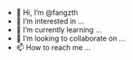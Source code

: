 - 👋 Hi, I’m @fangzth
- 👀 I’m interested in ...
- 🌱 I’m currently learning ...
- 💞️ I’m looking to collaborate on ...
- 📫 How to reach me ...

<!---
fangzth/fangzth is a ✨ special ✨ repository because its `README.md` (this file) appears on your GitHub profile.
You can click the Preview link to take a look at your changes.
--->
